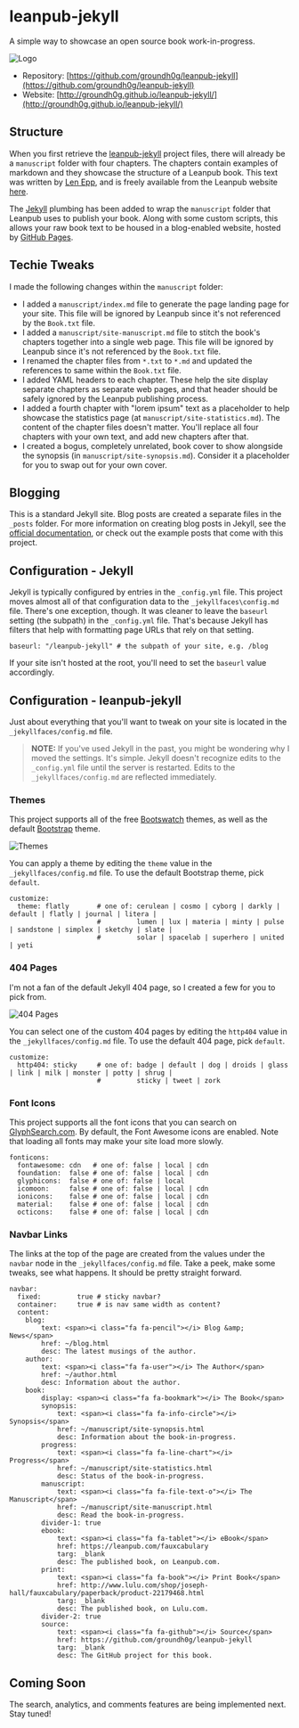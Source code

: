 # leanpub-jekyll

A simple way to showcase an open source book work-in-progress.

![Logo](https://github.com/groundh0g/leanpub-jekyll/blob/gh-pages/leanpub-jekyll.png?raw=true)

* Repository: [https://github.com/groundh0g/leanpub-jekyll](https://github.com/groundh0g/leanpub-jekyll)
* Website: [http://groundh0g.github.io/leanpub-jekyll/](http://groundh0g.github.io/leanpub-jekyll/)

## Structure

When you first retrieve the [leanpub-jekyll](https://github.com/groundh0g/leanpub-jekyll) project files, there will already be a `manuscript` folder with four chapters. The chapters contain examples of markdown and they showcase the structure of a Leanpub book. This text was written by [Len Epp](https://leanpub.com/u/lenepp), and is freely available from the Leanpub website [here](https://leanpub.com/sample-leanpub-markdown-book).

The [Jekyll](https://jekyllrb.com/) plumbing has been added to wrap the `manuscript` folder that Leanpub uses to publish your book. Along with some custom scripts, this allows your raw book text to be housed in a blog-enabled website, hosted by [GitHub Pages](https://pages.github.com/).

## Techie Tweaks

I made the following changes within the `manuscript` folder:

* I added a `manuscript/index.md` file to generate the page landing page for your site. This file will be ignored by Leanpub since it's not referenced by the `Book.txt` file.
* I added a `manuscript/site-manuscript.md` file to stitch the book's chapters together into a single web page. This file will be ignored by Leanpub since it's not referenced by the `Book.txt` file.
* I renamed the chapter files from `*.txt` to `*.md` and updated the references to same within the `Book.txt` file.
* I added YAML headers to each chapter. These help the site display separate chapters as separate web pages, and that header should be safely ignored by the Leanpub publishing process.
* I added a fourth chapter with "lorem ipsum" text as a placeholder to help showcase the statistics page (at `manuscript/site-statistics.md`). The content of the chapter files doesn't matter. You'll replace all four chapters with your own text, and add new chapters after that.
* I created a bogus, completely unrelated, book cover to show alongside the synopsis (in `manuscript/site-synopsis.md`). Consider it a placeholder for you to swap out for your own cover.

## Blogging

This is a standard Jekyll site. Blog posts are created a separate files in the `_posts` folder. For more information on creating blog posts in Jekyll, see the [official documentation](https://jekyllrb.com/docs/posts/), or check out the example posts that come with this project.

## Configuration - Jekyll

Jekyll is typically configured by entries in the `_config.yml` file. This project moves almost all of that configuration data to the `_jekyllfaces\config.md` file. There's one exception, though. It was cleaner to leave the `baseurl` setting (the subpath) in the `_config.yml` file. That's because Jekyll has filters that help with formatting page URLs that rely on that setting.

~~~
baseurl: "/leanpub-jekyll" # the subpath of your site, e.g. /blog
~~~

If your site isn't hosted at the root, you'll need to set the `baseurl` value accordingly.

## Configuration - leanpub-jekyll

Just about everything that you'll want to tweak on your site is located in the `_jekyllfaces/config.md` file.

> **NOTE:** If you've used Jekyll in the past, you might be wondering why I moved the settings. It's simple. Jekyll doesn't recognize edits to the `_config.yml` file until the server is restarted. Edits to the `_jekyllfaces/config.md` are reflected immediately.

### Themes

This project supports all of the free [Bootswatch](https://bootswatch.com/) themes, as well as the default [Bootstrap](http://getbootstrap.com/) theme.

![Themes](https://github.com/groundh0g/leanpub-jekyll/blob/gh-pages/themes.png?raw=true)

You can apply a theme by editing the `theme` value in the `_jekyllfaces/config.md` file. To use the default Bootstrap theme, pick `default`.

~~~
customize:
  theme: flatly       # one of: cerulean | cosmo | cyborg | darkly | default | flatly | journal | litera | 
                      #         lumen | lux | materia | minty | pulse | sandstone | simplex | sketchy | slate | 
                      #         solar | spacelab | superhero | united | yeti
~~~

### 404 Pages

I'm not a fan of the default Jekyll 404 page, so I created a few for you to pick from. 

![404 Pages](https://github.com/groundh0g/leanpub-jekyll/blob/gh-pages/404-pages.png?raw=true)

You can select one of the custom 404 pages by editing the `http404` value in the `_jekyllfaces/config.md` file. To use the default 404 page, pick `default`.

~~~
customize:
  http404: sticky     # one of: badge | default | dog | droids | glass | link | milk | monster | potty | shrug | 
                      #         sticky | tweet | zork
~~~

### Font Icons

This project supports all the font icons that you can search on [GlyphSearch.com](https://glyphsearch.com/). By default, the Font Awesome icons are enabled. Note that loading all fonts may make your site load more slowly.

~~~
fonticons:
  fontawesome: cdn   # one of: false | local | cdn
  foundation:  false # one of: false | local | cdn
  glyphicons:  false # one of: false | local
  icomoon:     false # one of: false | local | cdn
  ionicons:    false # one of: false | local | cdn
  material:    false # one of: false | local | cdn
  octicons:    false # one of: false | local | cdn
~~~

### Navbar Links

The links at the top of the page are created from the values under the `navbar` node in the `_jekyllfaces/config.md` file. Take a peek, make some tweaks, see what happens. It should be pretty straight forward.

~~~
navbar:
  fixed:         true # sticky navbar?
  container:     true # is nav same width as content?
  content:
    blog: 
        text: <span><i class="fa fa-pencil"></i> Blog &amp; News</span>
        href: ~/blog.html
        desc: The latest musings of the author.
    author:
        text: <span><i class="fa fa-user"></i> The Author</span>
        href: ~/author.html
        desc: Information about the author.
    book:
        display: <span><i class="fa fa-bookmark"></i> The Book</span>
        synopsis:
            text: <span><i class="fa fa-info-circle"></i> Synopsis</span>
            href: ~/manuscript/site-synopsis.html
            desc: Information about the book-in-progress.
        progress:
            text: <span><i class="fa fa-line-chart"></i> Progress</span>
            href: ~/manuscript/site-statistics.html
            desc: Status of the book-in-progress.
        manuscript:
            text: <span><i class="fa fa-file-text-o"></i> The Manuscript</span>
            href: ~/manuscript/site-manuscript.html
            desc: Read the book-in-progress.
        divider-1: true
        ebook:
            text: <span><i class="fa fa-tablet"></i> eBook</span>
            href: https://leanpub.com/fauxcabulary
            targ: _blank
            desc: The published book, on Leanpub.com.
        print:
            text: <span><i class="fa fa-book"></i> Print Book</span>
            href: http://www.lulu.com/shop/joseph-hall/fauxcabulary/paperback/product-22179468.html
            targ: _blank
            desc: The published book, on Lulu.com.
        divider-2: true
        source:
            text: <span><i class="fa fa-github"></i> Source</span>
            href: https://github.com/groundh0g/leanpub-jekyll
            targ: _blank
            desc: The GitHub project for this book.
~~~

## Coming Soon

The search, analytics, and comments features are being implemented next. Stay tuned!
